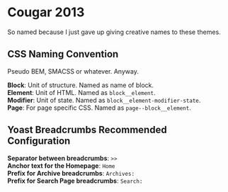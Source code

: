 Cougar 2013
===========

So named because I just gave up giving creative names to these themes.

CSS Naming Convention
---------------------

Pseudo BEM, SMACSS or whatever. Anyway.

**Block**: Unit of structure. Named as name of block.  
**Element**: Unit of HTML. Named as `block__element`.  
**Modifier**: Unit of state. Named as `block__element-modifier-state`.  
**Page**: For page specific CSS. Named as `page--block__element`.  

Yoast Breadcrumbs Recommended Configuration
-------------------------------------------
**Separator between breadcrumbs**: `>>`  
**Anchor text for the Homepage**: `Home`  
**Prefix for Archive breadcrumbs**: `Archives:`  
**Prefix for Search Page breadcrumbs**: `Search:`  

